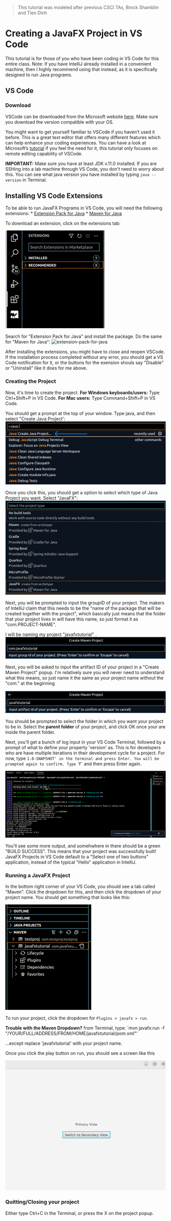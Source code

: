 > This tutorial was modeled after previous CSCI TAs, Brock Shamblin and Tien Dinh

# Creating a JavaFX Project in VS Code

This tutorial is for those of you who have been coding in VS Code for this entire class.
Note: If you have IntelliJ already installed in a convenient machine, then I highly recommend using that instead, as it is specifically designed to run Java programs.

## VS Code

### Download
VSCode can be downloaded from the Microsoft website [here](https://code.visualstudio.com/). Make sure you download the version compatible with your OS.

You might want to get yourself familiar to VSCode if you haven’t used it before. This is a great text editor that offers many different features which can help enhance your coding experiences. You can have a look at Microsoft’s [tutorial](https://code.visualstudio.com/docs/introvideos/basics) if you feel the need for it, this tutorial only focuses on remote editing capability of VSCode.

**IMPORTANT:** Make sure you have at least JDK v.11.0 installed. If you are SSHing into a lab machine through VS Code, you don't need to worry about this.
You can see what java version you have installed by typing `java --version` in Terminal.

## Installing VS Code Extensions
To be able to run JavaFX Programs in VS Code, you will need the following extensions:
    * [Extension Pack for Java](https://marketplace.visualstudio.com/items?itemName=vscjava.vscode-java-pack)
    * [Maven for Java](https://marketplace.visualstudio.com/items?itemName=vscjava.vscode-maven)

To download an extension, click on the extensions tab:

<img src="assets/extensions.png" alt="extensions">

Search for "Extension Pack for Java" and install the package. Do the same for "Maven for Java":
<img src="assets/extension-pack-ofr-java.png" alt="extension-pack-for-java">

After installing the extensions, you might have to close and reopen VSCode. If the installation process completed without any error, you should get a VS Code notification for it, or the buttons for the exension shouls say "Disable" or "Uninstall" like it does for me above.

### Creating the Project
Now, it's time to create the project. 
**For Windows keyboards/users:** Type Ctrl+Shift+P in VS Code.
**For Mac users:** Type Command+Shift+P in VS Code.

You should get a prompt at the top of your window. Type java, and then select "Create Java Project':
<img src="assets/create-javafx-proj.png" alt="create-javafx-proj">

Once you click this, you should get a option to select which type of Java Project you want. Select "JavaFX":
<img src="assets/select-javafx.png" alt="select-javafx">

Next, you will be prompted to input the groupID of your project. The makers of IntelliJ claim that this needs to be the "name of the package that will be created together with the project", which basically just means that the folder that your project lives in will have this name, so just format it as "com.PROJECT-NAME".

I will be naming my project "javafxtutorial"
.
<img src="assets/groupID.png" alt="groupID">

Next, you will be asked to input the artifact ID of your project in a "Create Maven Project" popup. I'm relatively sure you will never need to understand what this means, so just name it the same as your project name without the "com." at the beginning

<img src="assets/artifactID.png" alt="artifactID">

You should be prompted to select the folder in which you want your project to be in. Select the **parent folder** of your project, and click OK once your are inside the parent folder.

Next, you'll get a bunch of log input in your VS Code Terminal, followed by a prompt of what to define your property 'version' as. This is for developers who are have multiple iterations in their development cycle for a project. For now, type `1.0-SNAPSHOT' in the terminal and press Enter. You will be prompted again to confirm. Type `Y` and then press Enter again. 

<img src="assets/terminal-input.png" alt="terminal-input">

You'll see some more output, and somehwhere in there should be a green "BUILD SUCCESS". This means that your project was successfully built! JavaFX Projects in VS Code default to a "Select one of two buttons" application, instead of the typical "Hello" application in IntelliJ. 

### Running a JavaFX Project

In the bottom right corner of your VS Code, you should see a tab called "Maven". Click the dropdown for this, and then click the dropdown of your project name. You should get something that looks like this:

<img src="assets/maven-init.png" alt="maven-init">

To run your project, click the dropdown for `Plugins > javafx > run`. 


**Trouble with the Maven Dropdown?**
from Terminal, type:
`mvn javafx:run -f "/YOUR/FULL/ADDRESS/FROM/HOME/javafxtutorial/pom.xml"'

...except replace 'javafxtutorial' with your project name.

Once you click the play button on run, you should see a screen like this

<img src="assets/application.png" alt="application">

### Quitting/Closing your project

Either type Ctrl+C in the Terminal, or press the X on the project popup.
